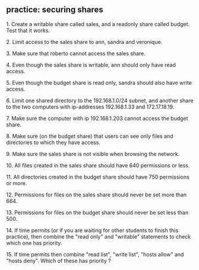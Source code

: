 ## practice: securing shares

1\. Create a writable share called sales, and a readonly share called
budget. Test that it works.

2\. Limit access to the sales share to ann, sandra and veronique.

3\. Make sure that roberto cannot access the sales share.

4\. Even though the sales share is writable, ann should only have read
access.

5\. Even though the budget share is read only, sandra should also have
write access.

6\. Limit one shared directory to the 192.168.1.0/24 subnet, and another
share to the two computers with ip-addresses 192.168.1.33 and
172.17.18.19.

7\. Make sure the computer with ip 192.168.1.203 cannot access the
budget share.

8\. Make sure (on the budget share) that users can see only files and
directories to which they have access.

9\. Make sure the sales share is not visible when browsing the network.

10\. All files created in the sales share should have 640 permissions or
less.

11\. All directories created in the budget share should have 750
permissions or more.

12\. Permissions for files on the sales share should never be set more
than 664.

13\. Permissions for files on the budget share should never be set less
than 500.

14\. If time permits (or if you are waiting for other students to finish
this practice), then combine the \"read only\" and \"writable\"
statements to check which one has priority.

15\. If time permits then combine \"read list\", \"write list\", \"hosts
allow\" and \"hosts deny\". Which of these has priority ?

